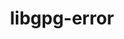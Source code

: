 ---
title: "libgpg-error"
layout: cache
categories: [package, v0.19]
meta: {"versions": ["1.46"], "compilers": ["gcc@=11.1.0", "gcc@=7.3.1", "gcc@=7.5.0", "oneapi@=2022.1.0"], "oss": ["amzn2", "ubuntu18.04", "ubuntu20.04"], "platforms": ["linux"], "targets": ["aarch64", "neoverse_n1", "x86_64", "x86_64_v3"], "stacks": ["aws-ahug", "aws-ahug-aarch64", "data-vis-sdk", "e4s", "e4s-oneapi", "radiuss", "tutorial"], "num_specs": 6, "num_specs_by_stack": {"aws-ahug-aarch64": 2, "aws-ahug": 1, "tutorial": 1, "data-vis-sdk": 1, "radiuss": 1, "e4s": 1, "e4s-oneapi": 1}}
spec_details: [{"hash": "n7a6dv46n4mnpftzr3guj46vv2blfnwk", "compiler": "gcc@=7.3.1", "versions": ["1.46"], "os": "amzn2", "platform": "linux", "target": "aarch64", "variants": ["build_system=autotools"], "stacks": ["aws-ahug-aarch64"], "size": "-", "tarball": "https://binaries.spack.io/releases/v0.19/build_cache/linux-amzn2-aarch64/gcc-7.3.1/libgpg-error-1.46/linux-amzn2-aarch64-gcc-7.3.1-libgpg-error-1.46-n7a6dv46n4mnpftzr3guj46vv2blfnwk.spack"}, {"hash": "5jnzyvtgp7rsbjtci5r5kjmvn6ggqchl", "compiler": "gcc@=7.3.1", "versions": ["1.46"], "os": "amzn2", "platform": "linux", "target": "neoverse_n1", "variants": ["build_system=autotools"], "stacks": ["aws-ahug-aarch64"], "size": "-", "tarball": "https://binaries.spack.io/releases/v0.19/build_cache/linux-amzn2-neoverse_n1/gcc-7.3.1/libgpg-error-1.46/linux-amzn2-neoverse_n1-gcc-7.3.1-libgpg-error-1.46-5jnzyvtgp7rsbjtci5r5kjmvn6ggqchl.spack"}, {"hash": "tolw264xqk3hntmbt3dlhzeggmolbfv6", "compiler": "gcc@=7.3.1", "versions": ["1.46"], "os": "amzn2", "platform": "linux", "target": "x86_64_v3", "variants": ["build_system=autotools"], "stacks": ["aws-ahug"], "size": "-", "tarball": "https://binaries.spack.io/releases/v0.19/build_cache/linux-amzn2-x86_64_v3/gcc-7.3.1/libgpg-error-1.46/linux-amzn2-x86_64_v3-gcc-7.3.1-libgpg-error-1.46-tolw264xqk3hntmbt3dlhzeggmolbfv6.spack"}, {"hash": "t3etwucmt67eb4f637eqnoxrcbufkxcx", "compiler": "gcc@=7.5.0", "versions": ["1.46"], "os": "ubuntu18.04", "platform": "linux", "target": "x86_64", "variants": ["build_system=autotools"], "stacks": ["tutorial", "data-vis-sdk", "radiuss"], "size": "-", "tarball": "https://binaries.spack.io/releases/v0.19/build_cache/linux-ubuntu18.04-x86_64/gcc-7.5.0/libgpg-error-1.46/linux-ubuntu18.04-x86_64-gcc-7.5.0-libgpg-error-1.46-t3etwucmt67eb4f637eqnoxrcbufkxcx.spack"}, {"hash": "w2e2vc7rezxchmduhvkepvdn3kk3p4lp", "compiler": "gcc@=11.1.0", "versions": ["1.46"], "os": "ubuntu20.04", "platform": "linux", "target": "x86_64", "variants": ["build_system=autotools"], "stacks": ["e4s"], "size": "-", "tarball": "https://binaries.spack.io/releases/v0.19/build_cache/linux-ubuntu20.04-x86_64/gcc-11.1.0/libgpg-error-1.46/linux-ubuntu20.04-x86_64-gcc-11.1.0-libgpg-error-1.46-w2e2vc7rezxchmduhvkepvdn3kk3p4lp.spack"}, {"hash": "j6a2nrhnl2fwpncwioshdgiwq223sdk3", "compiler": "oneapi@=2022.1.0", "versions": ["1.46"], "os": "ubuntu20.04", "platform": "linux", "target": "x86_64", "variants": ["build_system=autotools"], "stacks": ["e4s-oneapi"], "size": "-", "tarball": "https://binaries.spack.io/releases/v0.19/build_cache/linux-ubuntu20.04-x86_64/oneapi-2022.1.0/libgpg-error-1.46/linux-ubuntu20.04-x86_64-oneapi-2022.1.0-libgpg-error-1.46-j6a2nrhnl2fwpncwioshdgiwq223sdk3.spack"}]
---